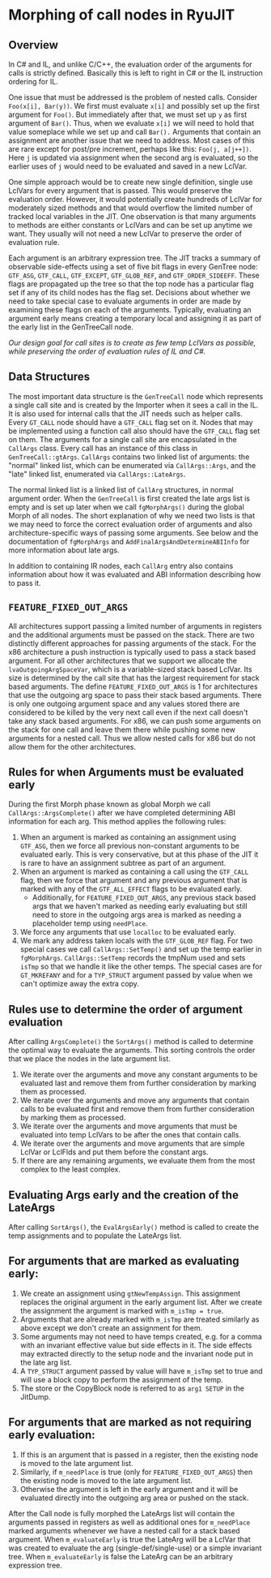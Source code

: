 Morphing of call nodes in RyuJIT
=========================

Overview
--------

In C# and IL, and unlike C/C++, the evaluation order of the arguments for calls is strictly defined.
Basically this is left to right in C# or the IL instruction ordering for IL.


One issue that must be addressed is the problem of nested calls.  Consider `Foo(x[i], Bar(y))`.
We first must evaluate `x[i]` and possibly set up the first argument for `Foo()`.  But immediately
after that, we must set up `y` as first argument of `Bar()`.  Thus, when we evaluate `x[i]` we will
need to hold that value someplace while we set up and call `Bar().`  Arguments that contain an
assignment are another issue that we need to address.  Most cases of this are rare except for
post/pre increment, perhaps like this: `Foo(j, a[j++])`.  Here `j` is updated via assignment
when the second arg is evaluated, so the earlier uses of `j` would need to be evaluated and
saved in a new LclVar.

One simple approach would be to create new single definition, single use LclVars for every argument
that is passed.  This would preserve the evaluation order.  However, it would potentially create
hundreds of LclVar for moderately sized methods and that would overflow the limited number of
tracked local variables in the JIT.  One observation is that many arguments to methods are
either constants or LclVars and can be set up anytime we want. They usually will not need a
new LclVar to preserve the order of evaluation rule.

Each argument is an arbitrary expression tree.  The JIT tracks a summary of observable side-effects
using a set of five bit flags in every GenTree node: `GTF_ASG`, `GTF_CALL`, `GTF_EXCEPT`, `GTF_GLOB_REF`,
and `GTF_ORDER_SIDEEFF`.  These flags are propagated up the tree so that the top node has a particular
flag set if any of its child nodes has the flag set.  Decisions about whether we need to take special
case to evaluate arguments in order are made by examining these flags on each of the arguments.
Typically, evaluating an argument early means creating a temporary local and assigning it as part of
the early list in the GenTreeCall node.


*Our design goal for call sites is to create as few temp LclVars as possible, while preserving the
order of evaluation rules of IL and C#.*


Data Structures
------------

The most important data structure is the `GenTreeCall` node which represents a single
call site and is created by the Importer when it sees a call in the IL.  It is also
used for internal calls that the JIT needs such as helper calls.  Every `GT_CALL` node
should have a `GTF_CALL` flag set on it.  Nodes that may be implemented using a function
call also should have the `GTF_CALL` flag set on them. The arguments for a single call
site are encapsulated in the `CallArgs` class. Every call has an instance of this class
in `GenTreeCall::gtArgs`. `CallArgs` contains two linked list of arguments: the "normal"
linked list, which can be enumerated via `CallArgs::Args`, and the "late" linked list,
enumerated via `CallArgs::LateArgs`.

The normal linked list is a linked list of `CallArg` structures, in normal argument
order. When the `GenTreeCall` is first created the late args list is empty and is
set up later when we call `fgMorphArgs()` during the global Morph of all nodes. The short
explanation of why we need two lists is that we may need to force the correct evaluation
order of arguments and also architecture-specific ways of passing some arguments. See
below and the documentation of `fgMorphArgs` and `AddFinalArgsAndDetermineABIInfo` for
more information about late args.

In addition to containing IR nodes, each `CallArg` entry also contains information about
how it was evaluated and ABI information describing how to pass it.

`FEATURE_FIXED_OUT_ARGS`
-----------------

All architectures support passing a limited number of arguments in registers and the
additional arguments must be passed on the stack. There are two distinctly different
approaches for passing arguments of the stack.  For the x86 architecture a push
instruction is typically used to pass a stack based argument.  For all other architectures
that we support we allocate the `lvaOutgoingArgSpaceVar`, which is a variable-sized
stack based LclVar.  Its size is determined by the call site that has the largest
requirement for stack based arguments.  The define `FEATURE_FIXED_OUT_ARGS` is 1 for
architectures that use the outgoing arg space to pass their stack based arguments.
There is only one outgoing argument space and any values stored there are considered
to be killed by the very next call even if the next call doesn't take any stack based
arguments. For x86, we can push some arguments on the stack for one call and leave
them there while pushing some new arguments for a nested call.  Thus we allow nested
calls for x86 but do not allow them for the other architectures.


Rules for when Arguments must be evaluated early
-----------------

During the first Morph phase known as global Morph we call `CallArgs::ArgsComplete()`
after we have completed determining ABI information for each arg. This method applies
the following rules:

1. When an argument is marked as containing an assignment using `GTF_ASG`, then we
force all previous non-constant arguments to be evaluated early.  This is very
conservative, but at this phase of the JIT it is rare to have an assignment subtree
as part of an argument.
2. When an argument is marked as containing a call using the `GTF_CALL` flag, then
we force that argument and any previous argument that is marked with any of the
`GTF_ALL_EFFECT` flags to be evaluated early.
	* Additionally, for `FEATURE_FIXED_OUT_ARGS`, any previous stack based args that
    we haven't marked as needing early evaluating but still need to store in the outgoing
    args area is marked as needing a placeholder temp using `needPlace`.
3. We force any arguments that use `localloc` to be evaluated early.
4. We mark any address taken locals with the `GTF_GLOB_REF` flag. For two special
cases we call `CallArgs::SetTemp()` and set up the temp earlier in `fgMorphArgs`.
`CallArgs::SetTemp` records the tmpNum used and sets `isTmp` so that we handle it like the other temps.
The special cases are for `GT_MKREFANY` and for a `TYP_STRUCT` argument passed by
value when we can't optimize away the extra copy.


Rules use to determine the order of argument evaluation
-----------------

After calling `ArgsComplete()` the `SortArgs()` method is called to determine the
optimal way to evaluate the arguments.  This sorting controls the order that we place
the nodes in the late argument list.

1. We iterate over the arguments and move any constant arguments to be evaluated
last and remove them from further consideration by marking them as processed.
2. We iterate over the arguments and move any arguments that contain calls to be evaluated first and remove them from further consideration by marking them as processed.
3. We iterate over the arguments and move arguments that must be evaluated into
temp LclVars to be after the ones that contain calls.
4. We iterate over the arguments and move arguments that are simple LclVar or
LclFlds and put them before the constant args.
5. If there are any remaining arguments, we evaluate them from the most complex
to the least complex.


Evaluating Args early and the creation of the LateArgs
-----------------

After calling `SortArgs()`, the `EvalArgsEarly()` method is called to create
the temp assignments and to populate the LateArgs list.

For arguments that are marked as evaluating early:
-----------------

1. We create an assignment using `gtNewTempAssign`. This assignment replaces
the original argument in the early argument list.  After we create the assignment
the argument is marked with `m_isTmp = true`.
2. Arguments that are already marked with `m_isTmp` are treated similarly as
above except we don't create an assignment for them.
3. Some arguments may not need to have temps created, e.g. for a comma
with an invariant effective value but side effects in it. The side effects may
extracted directly to the setup node and the invariant node put in the late arg list.
4. A `TYP_STRUCT` argument passed by value will have `m_isTmp` set to true
and will use a block copy to perform the assignment of the temp.
5. The store or the CopyBlock node is referred to as `arg1 SETUP` in the JitDump.


For arguments that are marked as not requiring early evaluation:
-----------------

1. If this is an argument that is passed in a register, then the existing
node is moved to the late argument list.
2. Similarly, if `m_needPlace` is true (only for `FEATURE_FIXED_OUT_ARGS`)
then the existing node is moved to the late argument list.
3. Otherwise the argument is left in the early argument and it will be
evaluated directly into the outgoing arg area or pushed on the stack.

After the Call node is fully morphed the LateArgs list will contain the arguments
passed in registers as well as additional ones for `m_needPlace` marked
arguments whenever we have a nested call for a stack based argument.
When `m_evaluateEarly` is true the LateArg will be a LclVar that was created
to evaluate the arg (single-def/single-use) or a simple invariant tree.
When `m_evaluateEarly` is false the LateArg can be an arbitrary expression tree.
